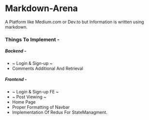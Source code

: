 # Markdown-Arena
A Platform like Medium.com or Dev.to but Information is written using markdown.


### Things To Implement -
##### Backend -
- ~ Login & Sign-up ~ 
- Comments Additional And Retrieval 
##### Frontend - 
- ~ Login & Sign-up FE ~
- ~ Post Viewing ~
- Home Page 
- Proper Formatting of Navbar
- Implementation Of Redux For StateManagment.
